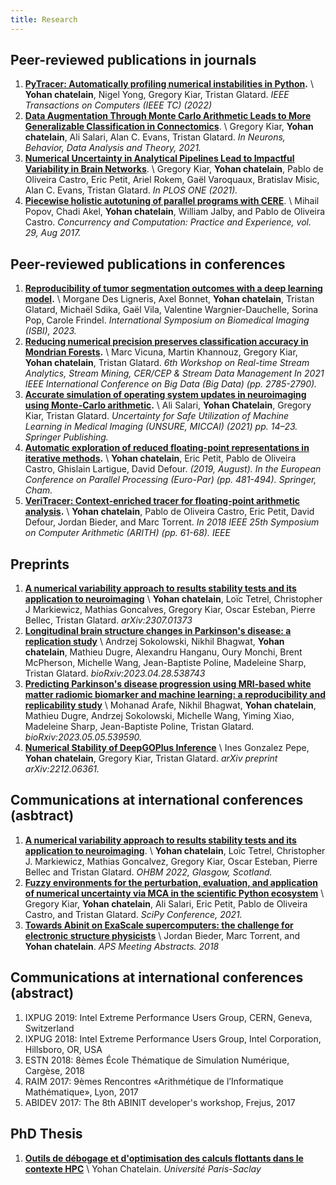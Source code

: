 ```yaml
---
title: Research
---
```


## Peer-reviewed publications in journals

1. **[PyTracer: Automatically profiling numerical instabilities in Python](https://arxiv.org/pdf/2112.11508.pdf).** \\
 **Yohan chatelain**, Nigel Yong, Gregory Kiar, Tristan Glatard.
*IEEE Transactions on Computers (IEEE TC) (2022)*
2. **[Data Augmentation Through Monte Carlo Arithmetic Leads to More Generalizable Classification in Connectomics](https://arxiv.org/pdf/2109.09649.pdf)**. \\
Gregory Kiar, **Yohan chatelain**, Ali Salari, Alan C. Evans, Tristan Glatard.
*In Neurons, Behavior, Data Analysis and Theory, 2021.*
3. **[Numerical Uncertainty in Analytical Pipelines Lead to Impactful Variability in Brain Networks](https://journals.plos.org/plosone/article?id=10.1371/journal.pone.0250755)**. \\
Gregory Kiar, **Yohan chatelain**, Pablo de Oliveira Castro, Eric Petit, Ariel Rokem, Gaël Varoquaux, Bratislav Misic, Alan C. Evans, Tristan Glatard.
*In PLOS ONE (2021).*
4. **[Piecewise holistic autotuning of parallel programs with CERE](https://hal.uvsq.fr/hal-01542912/file/2017_CERE_tuning_Concurrency_and_Computation__Practice_and_Experience%20%281%29.pdf)**. \\
Mihail Popov, Chadi Akel, **Yohan chatelain**, William Jalby, and Pablo de Oliveira Castro.
*Concurrency and Computation: Practice and Experience, vol. 29, Aug 2017.*

## Peer-reviewed publications in conferences
1. **[Reproducibility of tumor segmentation outcomes with a deep learning model](https://hal.science/hal-04006057/document).** \\
Morgane Des Ligneris, Axel Bonnet, **Yohan chatelain**, Tristan Glatard, Michaël Sdika, Gaël Vila, Valentine Wargnier-Dauchelle, Sorina Pop, Carole Frindel.
*International Symposium on Biomedical Imaging (ISBI), 2023.*
2. **[Reducing numerical precision preserves classification accuracy in Mondrian Forests](https://arxiv.org/pdf/2106.14340.pdf).** \\
Marc Vicuna, Martin Khannouz, Gregory Kiar, **Yohan chatelain**, Tristan Glatard.
*6th Workshop on Real-time Stream Analytics, Stream Mining, CER/CEP & Stream Data Management In 2021 IEEE International Conference on Big Data (Big Data) (pp. 2785-2790).*
3. **[Accurate simulation of operating system updates in neuroimaging using Monte-Carlo arithmetic](https://arxiv.org/pdf/2108.03129.pdf).** \\
Ali Salari, **Yohan Chatelain**, Gregory Kiar, Tristan Glatard.
*Uncertainty for Safe Utilization of Machine Learning in Medical Imaging (UNSURE, MICCAI) (2021) pp. 14–23. Springer Publishing.*
4. **[Automatic exploration of reduced floating-point representations in iterative methods](https://hal.science/hal-02564972/file/dyn_adapt_precision19.pdf).** \\
**Yohan chatelain**, Eric Petit, Pablo de Oliveira Castro, Ghislain Lartigue, David Defour.
*(2019, August). In the European Conference on Parallel Processing (Euro-Par) (pp. 481-494). Springer, Cham.*
1. **[VeriTracer: Context-enriched tracer for floating-point arithmetic analysis](https://sifflez.org/publications/arith2018veritracer.pdf).** \\
**Yohan chatelain**, Pablo de Oliveira Castro, Eric Petit, David Defour, Jordan Bieder, and Marc Torrent.
*In 2018 IEEE 25th Symposium on Computer Arithmetic (ARITH) (pp. 61-68). IEEE*

## Preprints
1. **[A numerical variability approach to results stability tests and its application to neuroimaging](https://arxiv.org/pdf/2307.01373.pdf)** \\
**Yohan chatelain**,  Loïc Tetrel, Christopher J Markiewicz, Mathias Goncalves, Gregory Kiar, Oscar Esteban, Pierre Bellec, Tristan Glatard.
*arXiv:2307.01373*
2. **[Longitudinal brain structure changes in Parkinson's disease: a replication study](https://www.biorxiv.org/content/biorxiv/early/2023/04/29/2023.04.28.538743.full.pdf)** \\
Andrzej Sokolowski, Nikhil Bhagwat, **Yohan chatelain**, Mathieu Dugre, Alexandru Hanganu, Oury Monchi, Brent McPherson, Michelle Wang, Jean-Baptiste Poline, Madeleine Sharp, Tristan Glatard.
*bioRxiv:2023.04.28.538743*
3. **[Predicting Parkinson's disease progression using MRI-based white matter radiomic biomarker and machine learning: a reproducibility and replicability study](https://www.biorxiv.org/content/10.1101/2023.05.05.539590v1.full.pdf)** \\
Mohanad Arafe, Nikhil Bhagwat, **Yohan chatelain**, Mathieu Dugre, Andrzej Sokolowski, Michelle Wang, Yiming Xiao, Madeleine Sharp, Jean-Baptiste Poline, Tristan Glatard.
*bioRxiv:2023.05.05.539590.*
4. **[Numerical Stability of DeepGOPlus Inference](https://arxiv.org/pdf/2212.06361.pdf)** \\
Ines Gonzalez Pepe, **Yohan chatelain**, Gregory Kiar, Tristan Glatard.
*arXiv preprint arXiv:2212.06361.*

## Communications at international conferences (asbtract)
1. **[A numerical variability approach to results stability tests and its application to neuroimaging]()**. \\
**Yohan chatelain**, Loïc Tetrel, Christopher J. Markiewicz, Mathias Goncalvez, Gregory Kiar, Oscar Esteban, Pierre Bellec and Tristan Glatard.
*OHBM 2022, Glasgow, Scotland.*
2. **[Fuzzy environments for the perturbation, evaluation, and application of numerical uncertainty via MCA in the scientific Python ecosystem]()** \\
Gregory Kiar, **Yohan chatelain**, Ali Salari, Eric Petit, Pablo de Oliveira Castro, and Tristan Glatard.
*SciPy Conference, 2021.*
3. **[Towards Abinit on ExaScale supercomputers: the challenge for electronic structure physicists](https://ui.adsabs.harvard.edu/abs/2018APS..MARC34007B/abstract)** \\
Jordan Bieder, Marc Torrent, and **Yohan chatelain**.
*APS Meeting Abstracts. 2018*

## Communications at international conferences (abstract)
1. IXPUG 2019: Intel Extreme Performance Users Group, CERN, Geneva, Switzerland
2. IXPUG 2018: Intel Extreme Performance Users Group, Intel Corporation, Hillsboro, OR, USA
3. ESTN 2018: 8èmes École Thématique de Simulation Numérique, Cargèse, 2018
4. RAIM 2017: 9èmes Rencontres «Arithmétique de l’Informatique Mathématique», Lyon, 2017
5. ABIDEV 2017: The 8th ABINIT developer's workshop, Frejus, 2017

## PhD Thesis

1. **[Outils de débogage et d'optimisation des calculs flottants dans le contexte HPC](https://tel.archives-ouvertes.fr/tel-02614237/file/85561_CHATELAIN_2019_archivage.pdf)** \\
Yohan Chatelain. *Université Paris-Saclay*

